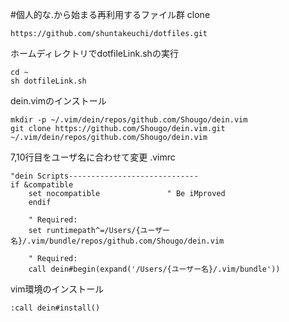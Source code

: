 #個人的な.から始まる再利用するファイル群
clone
```
https://github.com/shuntakeuchi/dotfiles.git
```
ホームディレクトリでdotfileLink.shの実行
```
cd ~
sh dotfileLink.sh
```
dein.vimのインストール
```
mkdir -p ~/.vim/dein/repos/github.com/Shougo/dein.vim
git clone https://github.com/Shougo/dein.vim.git ~/.vim/dein/repos/github.com/Shougo/dein.vim
```
7,10行目をユーザ名に合わせて変更
.vimrc
```
"dein Scripts-----------------------------
if &compatible
    set nocompatible               " Be iMproved
    endif

    " Required:
    set runtimepath^=/Users/{ユーザー名}/.vim/bundle/repos/github.com/Shougo/dein.vim

    " Required:
    call dein#begin(expand('/Users/{ユーザー名}/.vim/bundle'))
```
vim環境のインストール
```
:call dein#install()
```
